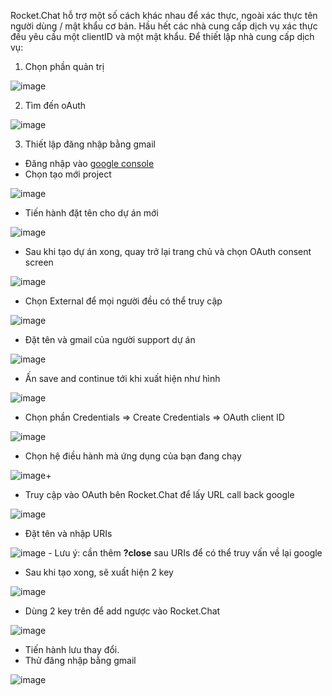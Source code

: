 Rocket.Chat hỗ trợ một số cách khác nhau để xác thực, ngoài xác thực tên người dùng / mật khẩu cơ bản. Hầu hết các nhà cung cấp dịch vụ xác thực đều yêu cầu một clientID và một mật khẩu.
Để thiết lập nhà cung cấp dịch vụ:
1. Chọn phần quản trị

![image](https://user-images.githubusercontent.com/59860781/138020141-e5bb9705-d266-4b65-a54f-a1264c085fe4.png)

2. Tìm đến oAuth

![image](https://user-images.githubusercontent.com/59860781/138020297-cde83115-8880-43d7-b68e-e87759235b72.png)

3. Thiết lập đăng nhập bằng gmail
- Đăng nhập vào [google console](https://console.cloud.google.com/apis/dashboard)
- Chọn tạo mới project

![image](https://user-images.githubusercontent.com/59860781/138020882-f4e90819-b017-476d-8385-1be0d51ac1d4.png)

- Tiến hành đặt tên cho dự án mới

![image](https://user-images.githubusercontent.com/59860781/138020965-57c01a61-4172-4d82-a21e-deb8be58b2d5.png)

- Sau khi tạo dự án xong, quay trở lại trang chủ và chọn OAuth consent screen

![image](https://user-images.githubusercontent.com/59860781/138021134-bd1c7b10-5d47-431f-8622-f46d2361e405.png)

- Chọn External để mọi người đều có thể truy cập

![image](https://user-images.githubusercontent.com/59860781/138021182-6db8f0f7-352b-4637-a6a3-3a434f816611.png)

- Đặt tên và gmail của người support dự án

![image](https://user-images.githubusercontent.com/59860781/138021326-379dce28-9eee-4328-a8b6-cd7f5637dc3f.png)

- Ấn save and continue tới khi xuất hiện như hình

![image](https://user-images.githubusercontent.com/59860781/138021791-6090799c-350e-4389-a9fe-f18add876933.png)

- Chọn phần Credentials => Create Credentials => OAuth client ID

![image](https://user-images.githubusercontent.com/59860781/138021881-cec12489-dc94-4cd4-a20a-0eeb40867201.png)

- Chọn hệ điều hành mà ứng dụng của bạn đang chạy

![image](https://user-images.githubusercontent.com/59860781/138021980-1dd970bf-9f42-4c4b-bacf-26d2007326b4.png)+

- Truy cập vào OAuth bên Rocket.Chat để lấy URL call back google

![image](https://user-images.githubusercontent.com/59860781/138022133-12a327c1-fe2b-49d4-8a02-a604882ec468.png)

- Đặt tên và nhập URIs

![image](https://user-images.githubusercontent.com/59860781/138022199-40850eee-c032-4c1a-aa28-4125df670640.png)
    -     Lưu ý: cần thêm **?close** sau URIs để có thể truy vấn về lại google

- Sau khi tạo xong, sẽ xuất hiện 2 key

![image](https://user-images.githubusercontent.com/59860781/138022538-4f52cb91-5c12-4039-9809-2e6182e5e01c.png)

- Dùng 2 key trên để add ngược vào Rocket.Chat

![image](https://user-images.githubusercontent.com/59860781/138022586-92c5bbf6-50eb-4e31-9719-3adc59ff2216.png)

- Tiến hành lưu thay đổi.
- Thử đăng nhập bằng gmail

![image](https://user-images.githubusercontent.com/59860781/138022681-cc25a6aa-cc82-470c-82e5-886778a26595.png)


